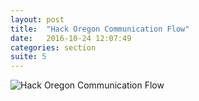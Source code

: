 ```yaml
---
layout: post
title:  "Hack Oregon Communication Flow"
date:   2016-10-24 12:07:49
categories: section
suite: 5
---
```


<img src="{{site.baseurl}}/images/HO-communication-flow" alt="Hack Oregon Communication Flow">
